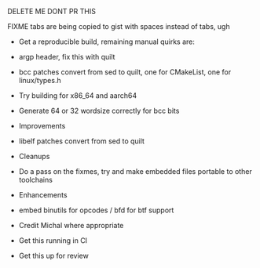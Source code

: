 DELETE ME DONT PR THIS

FIXME tabs are being copied to gist with spaces instead of tabs, ugh

- Get a reproducible build, remaining manual quirks are:
 - argp header, fix this with quilt
 - bcc patches convert from sed to quilt, one for CMakeList, one for linux/types.h
- Try building for x86_64 and aarch64
 - Generate 64 or 32 wordsize correctly for bcc bits

- Improvements
 - libelf patches convert from sed to quilt

- Cleanups
 - Do a pass on the fixmes, try and make embedded files portable to other toolchains

- Enhancements
 - embed binutils for opcodes / bfd for btf support

- Credit Michal where appropriate

- Get this running in CI

- Get this up for review
